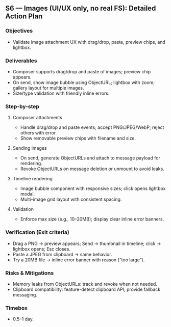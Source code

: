 ## S6 — Images (UI/UX only, no real FS): Detailed Action Plan

### Objectives
- Validate image attachment UX with drag/drop, paste, preview chips, and lightbox.

### Deliverables
- Composer supports drag/drop and paste of images; preview chip appears.
- On send, show image bubble using ObjectURL; lightbox with zoom; gallery layout for multiple images.
- Size/type validation with friendly inline errors.

### Step-by-step
1) Composer attachments
   - Handle drag/drop and paste events; accept PNG/JPEG/WebP; reject others with error.
   - Show removable preview chips with filename and size.

2) Sending images
   - On send, generate ObjectURLs and attach to message payload for rendering.
   - Revoke ObjectURLs on message deletion or unmount to avoid leaks.

3) Timeline rendering
   - Image bubble component with responsive sizes; click opens lightbox modal.
   - Multi-image grid layout with consistent spacing.

4) Validation
   - Enforce max size (e.g., 10–20MB); display clear inline error banners.

### Verification (Exit criteria)
- Drag a PNG → preview appears; Send → thumbnail in timeline; click → lightbox opens; Esc closes.
- Paste a JPEG from clipboard → same behavior.
- Try a 20MB file → inline error banner with reason (“too large”).

### Risks & Mitigations
- Memory leaks from ObjectURLs: track and revoke when not needed.
- Clipboard compatibility: feature-detect clipboard API; provide fallback messaging.

### Timebox
- 0.5–1 day.


